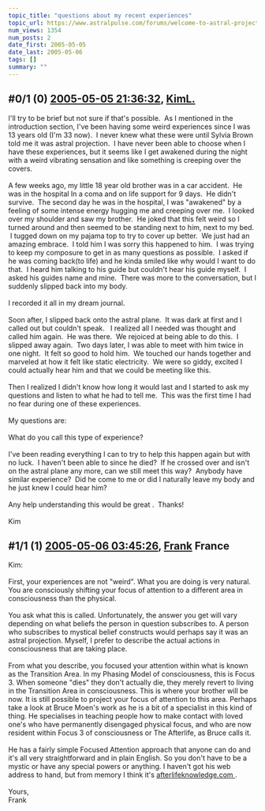 ```yaml
---
topic_title: "questions about my recent experiences"
topic_url: https://www.astralpulse.com/forums/welcome-to-astral-projection-experiences!/questions-about-my-recent-experiences
num_views: 1354
num_posts: 2
date_first: 2005-05-05
date_last: 2005-05-06
tags: []
summary: ""
---
```


## \#0/1 (0) [2005-05-05 21:36:32](https://www.astralpulse.com/forums/index.php?msg=163378), [KimL.](https://www.astralpulse.com/forums/profile/?u=9058)  ##
<section>
I'll try to be brief but not sure if that's possible.  As I mentioned in the introduction section, I've been having some weird experiences since I was 13 years old (I'm 33 now).  I never knew what these were until Sylvia Brown told me it was astral projection.  I have never been able to choose when I have these experiences, but it seems like I get awakened during the night with a weird vibrating sensation and like something is creeping over the covers.
<br>
<br>
A few weeks ago, my little 18 year old brother was in a car accident.  He was in the hospital In a coma and on life support for 9 days.  He didn't survive.  The second day he was in the hospital, I was "awakened" by a feeling of some intense energy hugging me and creeping over me.  I looked over my shoulder and saw my brother.  He joked that this felt weird so I turned around and then seemed to be standing next to him, next to my bed.  I tugged down on my pajama top to try to cover up better.  We just had an amazing embrace.  I told him I was sorry this happened to him.  I was trying to keep my composure to get in as many questions as possible.  I asked if he was coming back(to life) and he kinda smiled like why would I want to do that.  I heard him talking to his guide but couldn't hear his guide myself.  I asked his guides name and mine.  There was more to the conversation, but I suddenly slipped back into my body.
<br>
<br>
I recorded it all in my dream journal.
<br>
<br>
Soon after, I slipped back onto the astral plane.  It was dark at first and I called out but couldn't speak.   I realized all I needed was thought and called him again.  He was there.  We rejoiced at being able to do this.  I slipped away again.  Two days later, I was able to meet with him twice in one night.  It felt so good to hold him.  We touched our hands together and marveled at how it felt like static electricity.  We were so giddy, excited I could actually hear him and that we could be meeting like this.
<br>
<br>
Then I realized I didn't know how long it would last and I started to ask my questions and listen to what he had to tell me.  This was the first time I had no fear during one of these experiences.
<br>
<br>
My questions are:
<br>
<br>
What do you call this type of experience?
<br>
<br>
I've been reading everything I can to try to help this happen again but with no luck.  I haven't been able to since he died?  If he crossed over and isn't on the astral plane any more, can we still meet this way?  Anybody have similar experience?  Did he come to me or did I naturally leave my body and he just knew I could hear him?
<br>
<br>
Any help understanding this would be great .  Thanks!
<br>
<br>
Kim
</section>

## \#1/1 (1) [2005-05-06 03:45:26](https://www.astralpulse.com/forums/index.php?msg=163405), [Frank](https://www.astralpulse.com/forums/profile/?u=359) France ##
<section>
Kim:
<br>
<br>
First, your experiences are not "weird". What you are doing is very natural. You are consciously shifting your focus of attention to a different area in consciousness than the physical.
<br>
<br>
You ask what this is called. Unfortunately, the answer you get will vary depending on what beliefs the person in question subscribes to. A person who subscribes to mystical belief constructs would perhaps say it was an astral projection. Myself, I prefer to describe the actual actions in consciousness that are taking place.
<br>
<br>
From what you describe, you focused your attention within what is known as the Transition Area. In my Phasing Model of consciousness, this is Focus 3. When someone "dies" they don't actually die, they merely revert to living in the Transition Area in consciousness. This is where your brother will be now. It is still possible to project your focus of attention to this area. Perhaps take a look at Bruce Moen's work as he is a bit of a specialist in this kind of thing. He specialises in teaching people how to make contact with loved one's who have permanently disengaged physical focus, and who are now resident within Focus 3 of consciousness or The Afterlife, as Bruce calls it.
<br>
<br>
He has a fairly simple Focused Attention approach that anyone can do and it's all very straightforward and in plain English. So you don't have to be a mystic or have any special powers or anything. I haven't got his web address to hand, but from memory I think it's
<a class="bbc_link" href="https://www.astralpulse.com/forums///afterlifeknowledge.com" rel="noopener" target="_blank">
 afterlifeknowledge.com
</a>
.
<br>
<br>
Yours,
<br>
Frank
</section>